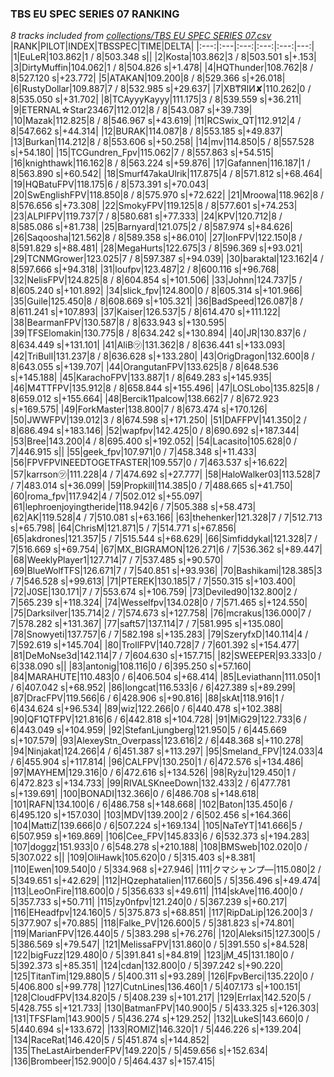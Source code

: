 ### TBS EU SPEC SERIES 07 RANKING
*8 tracks included from [collections/TBS EU SPEC SERIES 07.csv](/collections/TBS%20EU%20SPEC%20SERIES%2007.csv)*
|RANK|PILOT|INDEX|TBSSPEC|TIME|DELTA|
|:---:|:---|:---:|:---:|:---:|---:|
|1|EuLeR|103.862|1 / 8|503.348 s||
|2|Kosta|103.862|3 / 8|503.501 s|+.153|
|3|DirtyMuffin|104.062|1 / 8|504.826 s|+1.478|
|4|HQThunder|108.762|8 / 8|527.120 s|+23.772|
|5|ATAKAN|109.200|8 / 8|529.366 s|+26.018|
|6|RustyDollar|109.887|7 / 8|532.985 s|+29.637|
|7|XB₸ЯIИ✘|110.262|0 / 8|535.050 s|+31.702|
|8|TCAyyyKayyy|111.175|3 / 8|539.559 s|+36.211|
|9|ETERNAL☆Star23467|112.012|8 / 8|543.087 s|+39.739|
|10|Mazak|112.825|8 / 8|546.967 s|+43.619|
|11|RCSwix_QT|112.912|4 / 8|547.662 s|+44.314|
|12|BURAK|114.087|8 / 8|553.185 s|+49.837|
|13|Burkan|114.212|8 / 8|553.606 s|+50.258|
|14|mv|114.850|5 / 8|557.528 s|+54.180|
|15|TCGundren_Fpv|115.062|7 / 8|557.863 s|+54.515|
|16|knighthawk|116.162|8 / 8|563.224 s|+59.876|
|17|Gafannen|116.187|1 / 8|563.890 s|+60.542|
|18|Smurf47akaUlrik|117.875|4 / 8|571.812 s|+68.464|
|19|HQBatuFPV|118.175|6 / 8|573.391 s|+70.043|
|20|SwEnglishFPV|118.850|8 / 8|575.970 s|+72.622|
|21|Mroowa|118.962|8 / 8|576.656 s|+73.308|
|22|SmokyFPV|119.125|8 / 8|577.601 s|+74.253|
|23|ALPIFPV|119.737|7 / 8|580.681 s|+77.333|
|24|KPV|120.712|8 / 8|585.086 s|+81.738|
|25|Barnyard|121.075|2 / 8|587.974 s|+84.626|
|26|Saqoosha|121.562|8 / 8|589.358 s|+86.010|
|27|IonFPV|122.150|8 / 8|591.829 s|+88.481|
|28|MegaHurts|122.675|3 / 8|596.369 s|+93.021|
|29|TCNMGrower|123.025|7 / 8|597.387 s|+94.039|
|30|baraktal|123.162|4 / 8|597.666 s|+94.318|
|31|loufpv|123.487|2 / 8|600.116 s|+96.768|
|32|NelisFPV|124.825|8 / 8|604.854 s|+101.506|
|33|Johnn|124.737|5 / 8|605.240 s|+101.892|
|34|slick_fpv|124.800|0 / 8|605.314 s|+101.966|
|35|Guile|125.450|8 / 8|608.669 s|+105.321|
|36|BadSpeed|126.087|8 / 8|611.241 s|+107.893|
|37|Kaiser|126.537|5 / 8|614.470 s|+111.122|
|38|BearmanFPV|130.587|8 / 8|633.943 s|+130.595|
|39|TFSElomakin|130.775|8 / 8|634.242 s|+130.894|
|40|JR|130.837|6 / 8|634.449 s|+131.101|
|41|AliB㋡|131.362|8 / 8|636.441 s|+133.093|
|42|TriBull|131.237|8 / 8|636.628 s|+133.280|
|43|OrigDragon|132.600|8 / 8|643.055 s|+139.707|
|44|OrangutanFPV|133.625|8 / 8|648.536 s|+145.188|
|45|KarachoFPV|133.887|1 / 8|649.283 s|+145.935|
|46|M4TTFPV|135.912|8 / 8|658.844 s|+155.496|
|47|LOSLobo|135.825|8 / 8|659.012 s|+155.664|
|48|Bercik11palcow|138.662|7 / 8|672.923 s|+169.575|
|49|ForkMaster|138.800|7 / 8|673.474 s|+170.126|
|50|JWWFPV|139.012|3 / 8|674.598 s|+171.250|
|51|DAFFPV|141.350|2 / 8|686.494 s|+183.146|
|52|wapfpv|142.425|0 / 8|690.692 s|+187.344|
|53|Bree|143.200|4 / 8|695.400 s|+192.052|
|54|Lacasito|105.628|0 / 7|446.915 s||
|55|geek_fpv|107.971|0 / 7|458.348 s|+11.433|
|56|FPVFPVINEEDTOGETFASTER|109.557|0 / 7|463.537 s|+16.622|
|57|karrson㋡|111.228|4 / 7|474.692 s|+27.777|
|58|HaloWalker03|113.528|7 / 7|483.014 s|+36.099|
|59|Propkill|114.385|0 / 7|488.665 s|+41.750|
|60|roma_fpv|117.942|4 / 7|502.012 s|+55.097|
|61|lephroenjoyingtheride|118.942|6 / 7|505.388 s|+58.473|
|62|AK|119.528|4 / 7|510.081 s|+63.166|
|63|thehenker|121.328|7 / 7|512.713 s|+65.798|
|64|ChrisM|121.871|5 / 7|514.771 s|+67.856|
|65|akdrones|121.357|5 / 7|515.544 s|+68.629|
|66|Simfiddykal|121.328|7 / 7|516.669 s|+69.754|
|67|MX_BIGRAMON|126.271|6 / 7|536.362 s|+89.447|
|68|WeeklyPlayer1|127.714|7 / 7|537.485 s|+90.570|
|69|BlueWolfTFS|126.671|7 / 7|540.851 s|+93.936|
|70|Bashikami|128.385|3 / 7|546.528 s|+99.613|
|71|PTEREK|130.185|7 / 7|550.315 s|+103.400|
|72|J0SE|130.171|7 / 7|553.674 s|+106.759|
|73|Deviled90|132.800|2 / 7|565.239 s|+118.324|
|74|Wesselfpv|134.028|0 / 7|571.465 s|+124.550|
|75|Darksilver|135.714|2 / 7|574.673 s|+127.758|
|76|mcrakus|136.000|7 / 7|578.282 s|+131.367|
|77|saft57|137.114|7 / 7|581.995 s|+135.080|
|78|Snowyeti|137.757|6 / 7|582.198 s|+135.283|
|79|SzeryfxD|140.114|4 / 7|592.619 s|+145.704|
|80|TrollFPV|140.728|7 / 7|601.392 s|+154.477|
|81|DeMoNse3d|142.114|7 / 7|604.630 s|+157.715|
|82|SWEEPER|93.333|0 / 6|338.090 s||
|83|antonig|108.116|0 / 6|395.250 s|+57.160|
|84|MARAHUTE|110.483|0 / 6|406.504 s|+68.414|
|85|Leviathann|111.050|1 / 6|407.042 s|+68.952|
|86|longcat|116.533|6 / 6|427.389 s|+89.299|
|87|DracFPV|119.566|6 / 6|428.906 s|+90.816|
|88|skAt|118.916|1 / 6|434.624 s|+96.534|
|89|wiz|122.266|0 / 6|440.478 s|+102.388|
|90|QF1QTFPV|121.816|6 / 6|442.818 s|+104.728|
|91|MiG29|122.733|6 / 6|443.049 s|+104.959|
|92|StefanLjungberg|121.950|5 / 6|445.669 s|+107.579|
|93|AlexeyStn_Overpass|123.616|2 / 6|448.368 s|+110.278|
|94|Ninjakat|124.266|4 / 6|451.387 s|+113.297|
|95|Smeland_FPV|124.033|4 / 6|455.904 s|+117.814|
|96|CALFPV|130.250|1 / 6|472.576 s|+134.486|
|97|MAYHEM|129.316|0 / 6|472.616 s|+134.526|
|98|Ryżu|129.450|1 / 6|472.823 s|+134.733|
|99|RIVALSKneeDown|132.433|2 / 6|477.781 s|+139.691|
|100|BONADI|132.366|0 / 6|486.708 s|+148.618|
|101|RAFN|134.100|6 / 6|486.758 s|+148.668|
|102|Baton|135.450|6 / 6|495.120 s|+157.030|
|103|MDV|139.200|2 / 6|502.456 s|+164.366|
|104|MattiZ|139.666|0 / 6|507.224 s|+169.134|
|105|NaTeYT|141.666|5 / 6|507.959 s|+169.869|
|106|Cee_FPV|145.833|6 / 6|532.373 s|+194.283|
|107|doggz|151.933|0 / 6|548.278 s|+210.188|
|108|BMSweb|102.020|0 / 5|307.022 s||
|109|OliHawk|105.620|0 / 5|315.403 s|+8.381|
|110|Ewen|109.540|0 / 5|334.968 s|+27.946|
|111|クマシャンプ―|115.080|2 / 5|349.651 s|+42.629|
|112|HQzephatalien|117.660|5 / 5|356.496 s|+49.474|
|113|LeoOnFire|118.600|0 / 5|356.633 s|+49.611|
|114|skAve|116.400|0 / 5|357.733 s|+50.711|
|115|zy0nfpv|121.240|0 / 5|367.239 s|+60.217|
|116|EHeadfpv|124.160|5 / 5|375.873 s|+68.851|
|117|RipDaLip|126.200|3 / 5|377.907 s|+70.885|
|118|Falke_PV|126.600|5 / 5|381.823 s|+74.801|
|119|MarianFPV|126.440|5 / 5|383.298 s|+76.276|
|120|Aleksi15|127.300|5 / 5|386.569 s|+79.547|
|121|MelissaFPV|131.860|0 / 5|391.550 s|+84.528|
|122|bigFuzz|129.480|0 / 5|391.841 s|+84.819|
|123|jM_45|131.180|0 / 5|392.373 s|+85.351|
|124|cdan|132.800|0 / 5|397.242 s|+90.220|
|125|TitanTim|129.880|5 / 5|400.311 s|+93.289|
|126|FpvBerci|135.220|0 / 5|406.800 s|+99.778|
|127|CutnLines|136.460|1 / 5|407.173 s|+100.151|
|128|CloudFPV|134.820|5 / 5|408.239 s|+101.217|
|129|Errlax|142.520|5 / 5|428.755 s|+121.733|
|130|BatmanFPV|140.900|5 / 5|433.325 s|+126.303|
|131|TFSFlam|143.900|5 / 5|436.274 s|+129.252|
|132|LukeS|143.660|0 / 5|440.694 s|+133.672|
|133|ROMIZ|146.320|1 / 5|446.226 s|+139.204|
|134|RaceRat|146.420|5 / 5|451.874 s|+144.852|
|135|TheLastAirbenderFPV|149.220|5 / 5|459.656 s|+152.634|
|136|Brombeer|152.900|0 / 5|464.437 s|+157.415|
